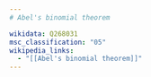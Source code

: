 ```yaml
---
# Abel's binomial theorem

wikidata: Q268031
msc_classification: "05"
wikipedia_links:
  - "[[Abel's binomial theorem]]"
---
```

